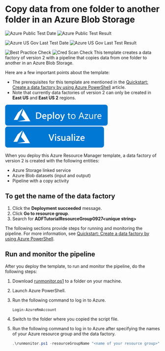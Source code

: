 # Copy data from one folder to another folder in an Azure Blob Storage

![Azure Public Test Date](https://azurequickstartsservice.blob.core.windows.net/badges/101-data-factory-v2-blob-to-blob-copy/PublicLastTestDate.svg)
![Azure Public Test Result](https://azurequickstartsservice.blob.core.windows.net/badges/101-data-factory-v2-blob-to-blob-copy/PublicDeployment.svg)

![Azure US Gov Last Test Date](https://azurequickstartsservice.blob.core.windows.net/badges/101-data-factory-v2-blob-to-blob-copy/FairfaxLastTestDate.svg)
![Azure US Gov Last Test Result](https://azurequickstartsservice.blob.core.windows.net/badges/101-data-factory-v2-blob-to-blob-copy/FairfaxDeployment.svg)

![Best Practice Check](https://azurequickstartsservice.blob.core.windows.net/badges/101-data-factory-v2-blob-to-blob-copy/BestPracticeResult.svg)
![Cred Scan Check](https://azurequickstartsservice.blob.core.windows.net/badges/101-data-factory-v2-blob-to-blob-copy/CredScanResult.svg)
This template creates a data factory of version 2 with a pipeline that copies
data from one folder to another in an Azure Blob Storage.

Here are a few important points about the template:

- The prerequisites for this template are mentioned in the
  [Quickstart: Create a data factory by using Azure PowerShell](https://docs.microsoft.com/azure/data-factory/quickstart-create-data-factory-powershell#prerequisites)
  article.
- Note that currently data factories of version 2 can only be created in **East
  US** and **East US 2** regions.

[![Deploy To Azure](https://raw.githubusercontent.com/Azure/azure-quickstart-templates/master/1-CONTRIBUTION-GUIDE/images/deploytoazure.svg?sanitize=true)](https://portal.azure.com/#create/Microsoft.Template/uri/https%3A%2F%2Fraw.githubusercontent.com%2FAzure%2Fazure-quickstart-templates%2Fmaster%2F101-data-factory-v2-blob-to-blob-copy%2Fazuredeploy.json)
[![Visualize](https://raw.githubusercontent.com/Azure/azure-quickstart-templates/master/1-CONTRIBUTION-GUIDE/images/visualizebutton.svg?sanitize=true)](http://armviz.io/#/?load=https%3A%2F%2Fraw.githubusercontent.com%2FAzure%2Fazure-quickstart-templates%2Fmaster%2F101-data-factory-v2-blob-to-blob-copy%2Fazuredeploy.json)

When you deploy this Azure Resource Manager template, a data factory of version
2 is created with the following entities:

- Azure Storage linked service
- Azure Blob datasets (input and output)
- Pipeline with a copy activity

## To get the name of the data factory

1. Click the **Deployment succeeded** message.
2. Click **Go to resource group**.
3. Search for **ADFTutorialResourceGroup0927&lt;unique string&gt;**

The following sections provide steps for running and monitoring the pipeline.
For more information, see
[Quickstart: Create a data factory by using Azure PowerShell](https://docs.microsoft.com/azure/data-factory/quickstart-create-data-factory-powershell).

## Run and monitor the pipeline

After you deploy the template, to run and monitor the pipeline, do the following
steps:

1. Download
   [runmonitor.ps1](https://github.com/Azure/azure-quickstart-templates/tree/master/101-data-factory-v2-blob-to-blob-copy/scripts)
   to a folder on your machine.
2. Launch Azure PowerShell.
3. Run the following command to log in to Azure.

   ```powershell
   Login-AzureRmAccount
   ```

4. Switch to the folder where you copied the script file.
5. Run the following command to log in to Azure after specifying the names of
   your Azure resource group and the data factory.

   ```powershell
   .\runmonitor.ps1 -resourceGroupName "<name of your resource group>" -DataFactoryName "<name of your data factory>"
   ```
